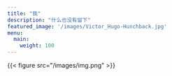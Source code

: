 ```yaml
---
title: "我"
description: "什么也没有留下"
featured_image: '/images/Victor_Hugo-Hunchback.jpg'
menu:
  main:
    weight: 100
---
```

{{< figure src="/images/img.png" >}}